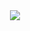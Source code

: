 <div align="center">
	<a href="https://discord.com/users/847772018928779285" >  
  		<img src="https://cdn.discordapp.com/avatars/847772018928779285/90404b9c309b2f2366b921932037c1ba.png?size=4096"  />  
	</a>  
